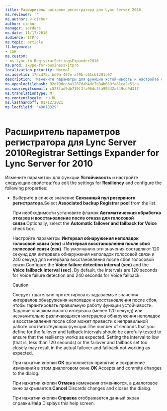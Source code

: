 ```yaml
---
title: Расширитель настроек регистратора для Lync Server 2010
ms.reviewer: ''
ms.author: v-cichur
author: cichur
manager: serdars
ms.date: 11/17/2018
audience: ITPro
ms.topic: article
f1.keywords:
- CSH
ms.custom:
- ms.lync.tb.RegistrarSettingsExpander2010
ms.prod: skype-for-business-itpro
localization_priority: Normal
ms.assetid: 17dcd75c-bd9a-407e-af9b-c61cb1201c07
description: 'Измените параметры для функции Устойчивость и настройте следующие свойства:'
ms.openlocfilehash: 92df9deeba1287dab4dc7d84b089fa81ca2e51ca
ms.sourcegitcommit: c528fad9db719f3fa96dc3fa99332a349cd9d317
ms.translationtype: MT
ms.contentlocale: ru-RU
ms.lasthandoff: 01/12/2021
ms.locfileid: "49818329"
---
```

# <a name="registrar-settings-expander-for-lync-server-for-2010"></a><span data-ttu-id="385a7-103">Расширитель параметров регистратора для Lync Server 2010</span><span class="sxs-lookup"><span data-stu-id="385a7-103">Registrar Settings Expander for Lync Server for 2010</span></span>
 
<span data-ttu-id="385a7-104">Измените параметры для функции **Устойчивость** и настройте следующие свойства:</span><span class="sxs-lookup"><span data-stu-id="385a7-104">You edit the settings for **Resiliency** and configure the following properties:</span></span>
  
- <span data-ttu-id="385a7-105">Выберите в списке значение **Связанный пул резервного регистратора**.</span><span class="sxs-lookup"><span data-stu-id="385a7-105">Select **Associated backup Registrar pool** from the list.</span></span>
    
    <span data-ttu-id="385a7-106">При необходимости установите флажок **Автоматическая обработка отказов и восстановление после отказа для голосовой связи**.</span><span class="sxs-lookup"><span data-stu-id="385a7-106">Optionally, select the **Automatic failover and failback for Voice** check box.</span></span>
    
    <span data-ttu-id="385a7-p101">Настройте параметры **Интервал обнаружения неполадок голосовой связи (сек)** и **Интервал восстановления после сбоя голосовой связи (сек)**. По умолчанию эти значения составляют 120 секунд для интервала обнаружения неполадок голосовой связи и 240 секунд для интервала восстановления после сбоя голосовой связи.</span><span class="sxs-lookup"><span data-stu-id="385a7-p101">Configure the **Voice failure detection interval (sec)** and the **Voice failback interval (sec)**. By default, the intervals are 120 seconds for Voice failure detection and 240 seconds for Voice failback.</span></span>
    
    > [!CAUTION]
    > <span data-ttu-id="385a7-p102">Следует тщательно протестировать задаваемые значения интервалов обнаружения неполадок и восстановления после сбоя, чтобы гарантировать правильную работу функции устойчивости. Задание слишком малого интервала (менее 120 секунд) или незначительно различающихся интервалов обнаружения неполадок и восстановления после сбоя может привести к неправильной работе соответствующих функций.</span><span class="sxs-lookup"><span data-stu-id="385a7-p102">The number of seconds that you define for the failover and failback intervals should be carefully tested to ensure that the resiliency works as expected. Setting the interval to low (that is, less than 120 seconds) or the failover and failback set too closely may result in the actual failover and failback not working as expected.</span></span> 
  
  <span data-ttu-id="385a7-111">При нажатии кнопки **ОК** выполняется принятие и сохранение изменений в этом диалоговом окне.</span><span class="sxs-lookup"><span data-stu-id="385a7-111">**OK** Accepts and commits changes to the dialog.</span></span>
  
  <span data-ttu-id="385a7-112">При нажатии кнопки **Отмена** изменения отменяются, а диалоговое окно закрывается.</span><span class="sxs-lookup"><span data-stu-id="385a7-112">**Cancel** Discards changes and closes the dialog.</span></span>
  
  <span data-ttu-id="385a7-113">При нажатии кнопки **Справка** отображается данный экран справки.</span><span class="sxs-lookup"><span data-stu-id="385a7-113">**Help** Displays this help screen.</span></span>
  

